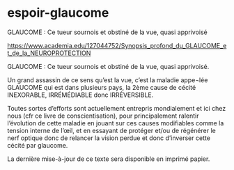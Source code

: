 # espoir-glaucome
GLAUCOME : Ce tueur sournois et obstiné de la vue, quasi apprivoisé

https://www.academia.edu/127044752/Synopsis_profond_du_GLAUCOME_et_de_la_NEUROPROTECTION

GLAUCOME : Ce tueur sournois et obstiné de la vue, quasi apprivoisé.

Un grand assassin de ce sens qu’est la vue, c’est la maladie appe¬lée GLAUCOME qui est dans plusieurs pays, la 2ème cause de cécité INEXORABLE, IRRÉMÉDIABLE donc IRRÉVERSIBLE.

Toutes sortes d’efforts sont actuellement entrepris mondialement et ici chez nous (cfr ce livre de conscientisation), pour principalement ralentir l’évolution de cette maladie en jouant sur ces causes modifiables comme la tension interne de l’œil, et en essayant de protéger et/ou de régénérer le nerf optique donc de relancer la vision perdue et donc d’inverser cette cécité par glaucome.

La dernière mise-à-jour de ce texte sera disponible en imprimé papier.
